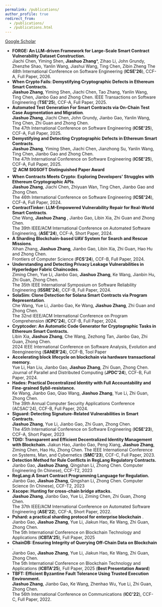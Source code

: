 ```yaml
---
permalink: /publications/
author_profile: true
redirect_from: 
  - /publications/
  - /publications.html
---
```


[Google Scholar](https://scholar.google.com/citations?user=4MysZzYAAAAJ&hl=en)

* **FORGE: An LLM-driven Framework for Large-Scale Smart Contract Vulnerability Dataset Construction.** \
  Jiachi Chen, Yiming Shen, **Jiashuo Zhang***, Zihao Li, John Grundy, Zhenzhe Shao, Yanlin Wang, Jiashui Wang, Ting Chen, Zibin Zheng
  The 48th International Conference on Software Engineering (**ICSE'26**), CCF-A, Full Paper, 2026.
* **When Crypto Fails: Demystifying Cryptographic Defects in Ethereum Smart Contracts.** \
  **Jiashuo Zhang**, Yiming Shen, Jiachi Chen, Tao Zhang, Yanlin Wang, Ting Chen, Jianbo Gao and Zhong Chen. 
  IEEE Transactions on Software Engineering (**TSE'25**), CCF-A, Full Paper, 2025.
* **Automated Test Generation For Smart Contracts via On-Chain Test Case Augmentation and Migration**. \
  **Jiashuo Zhang**, Jiachi Chen, John Grundy, Jianbo Gao, Yanlin Wang, Ting Chen, Zhi Guan and Zhong Chen.\
  The 47th International Conference on Software Engineering (**ICSE'25**), CCF-A, Full Paper, 2025.
* **Demystifying and Detecting Cryptographic Defects in Ethereum Smart Contracts**. \
  **Jiashuo Zhang**, Yiming Shen, Jiachi Chen, Jianzhong Su, Yanlin Wang, Ting Chen, Jianbo Gao and Zhong Chen.\
  The 47th International Conference on Software Engineering (**ICSE'25**), CCF-A, Full Paper, 2025.\
  🏆 **ACM SIGSOFT Distinguished Paper Award**
* **When Contracts Meets Crypto: Exploring Developers' Struggles with Ethereum Cryptographic APIs**. \
  **Jiashuo Zhang**, Jiachi Chen, Zhiyuan Wan, Ting Chen, Jianbo Gao and Zhong Chen. \
  The 46th International Conference on Software Engineering (**ICSE'24**), CCF-A, Full Paper, 2024.
* **ContractTinker: LLM-Empowered Vulnerability Repair for Real-World Smart Contracts**. \
  Che Wang, **Jiashuo Zhang** , Jianbo Gao, Libin Xia, Zhi Guan and Zhong Chen. \
  The 39th IEEE/ACM International Conference on Automated Software Engineering, (**ASE'24**), CCF-A, Short Paper, 2024.
* **A Sharding Blockchain-based UAV System for Search and Rescue Missions**. \
  Xihan Zhang, **Jiashuo Zhang**, Jianbo Gao, Libin Xia, Zhi Guan, Hao Hu and Zhong Chen. \
  Frontiers of Computer Science (**FCS'24**), CCF-B, Full Paper, 2024.
* **Understanding and Detecting Privacy Leakage Vulnerabilities in Hyperledger Fabric Chaincodes**. \
  Ziming Chen, Yue Li, Jianbo Gao, **Jiashuo Zhang**, Ke Wang, Jianbin Hu, Zhi Guan, Zhong Chen. \
  The 35th IEEE International Symposium on Software Reliability Engineering (**ISSRE'24**), CCF-B, Full Paper, 2024.
* **SolaSim: Clone Detection for Solana Smart Contracts via Program Representation**.\
  Che Wang, Yue Li, Jianbo Gao, Ke Wang, **Jiashuo Zhang**, Zhi Guan and Zhong Chen. \
  The 32nd IEEE/ACM International Conference on Program Comprehension (**ICPC'24**), CCF-B, Full Paper, 2024. 
* **Cryptcoder: An Automatic Code Generator for Cryptographic Tasks in Ethereum Smart Contracts.** \
  Libin Xia, **Jiashuo Zhang**, Che Wang, Zezhong Tan, Jianbo Gao, Zhi Guan, Zhong Chen. \
  2024 IEEE International Conference on Software Analysis, Evolution and Reengineering (**SANER'24**), CCF-B, Tool Paper
* **Accelerating block lifecycle on blockchain via hardware transactional memory.** \
  Yue Li, Han Liu, Jianbo Gao, **Jiashuo Zhang**, Zhi Guan, Zhong Chen. \
  Journal of Parallel and Distributed Computing (**JPDC'24**), CCF-B, Full Paper, 2024.
* **Hades: Practical Decentralized Identity with Full Accountability and Fine-grained Sybil-resistance.** \
  Ke Wang, Jianbo Gao, Qiao Wang, **Jiashuo Zhang**, Yue Li, Zhi Guan, Zhong Chen. \
  The 39th Annual Computer Security Applications Conference (ACSAC'24), CCF-B, Full Paper, 2024.
* **Siguard: Detecting Signature-Related Vulnerabilities in Smart Contracts.** \
  **Jiashuo Zhang**, Yue Li, Jianbo Gao, Zhi Guan, Zhong Chen. \
  The 45th International Conference on Software Engineering (**ICSE'23**), CCF-A, Short Paper, 2023
* **TDID: Transparent and Efficient Decentralized Identity Management with Blockchain.**
  Jiakun Hao, Jianbo Gao, Peng Xiang, **Jiashuo Zhang**, Ziming Chen, Hao Hu, Zhong Chen.
  The IEEE International Conference on Systems, Man, and Cybernetics (**SMC'23**), CCF-C, Full Paper, 2023.
* **Detection Method for Rule Conflicts in RegLang Regulatory Contracts.**
  Jianbo Gao, **Jiashuo Zhang**, Qingshan Li, Zhong Chen.
  Computer Engineering (In Chinese), CCF-T2, 2023
* **RegLang:A Smart Contract Programming Language for Regulation.**
  Jianbo Gao, **Jiashuo Zhang**, Qingshan Li, Zhong Chen.
  Computer Science (In Chinese), CCF-T2, 2023
* **Xscope: Hunting for cross-chain bridge attacks.** \
  **Jiashuo Zhang**, Jianbo Gao, Yue Li, Ziming Chen, Zhi Guan, Zhong Chen. \
  The 37th IEEE/ACM International Conference on Automated Software Engineering (**ASE'22**), CCF-A, Short Paper, 2022.
* **Pshard: a practical sharding protocol for enterprise blockchain** .\
  Jianbo Gao, **Jiashuo Zhang**, Yue Li, Jiakun Hao, Ke Wang, Zhi Guan, Zhong Chen. \
  The 5th International Conference on Blockchain Technology and Applications (**ICBTA'25**), Full Paper, 2025
* **ChainDB: Ensuring Integrity of Querying Off-Chain Data on Blockchain** .\
  Jianbo Gao, **Jiashuo Zhang**, Yue Li, Jiakun Hao, Ke Wang, Zhi Guan, Zhong Chen. \
  The 5th International Conference on Blockchain Technology and Applications (**ICBTA'25**), Full Paper, 2025 (**Best Presentation Award**)
* **TBFT: Efficient Byzantine Fault Tolerance Using Trusted Execution Environment.** \
  **Jiashuo Zhang**, Jianbo Gao, Ke Wang, Zhenhao Wu, Yue Li, Zhi Guan, Zhong Chen. \
  The 56th International Conference on Communications (**ICC'22**), CCF-C, Full Paper, 2022.
